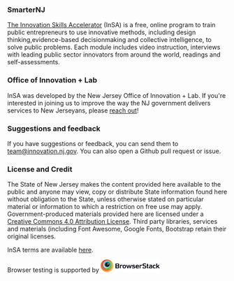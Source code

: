 
### SmarterNJ

[The Innovation Skills Accelerator](https://innovation.nj.gov/skills) (InSA) is a free, online program to train public entrepreneurs to use innovative methods, including design thinking,evidence-based decisionmaking and collective intelligence, to solve public problems. Each module includes video instruction, interviews with leading public sector innovators from around the world, readings and self-assessments.

### Office of Innovation + Lab

InSA was developed by the New Jersey Office of Innovation + Lab. If you're interested in joining us to improve the way the NJ government delivers services to New Jerseyans, please [reach out](mailto:innovation@tech.nj.gov)!

### Suggestions and feedback

If you have suggestions or feedback, you can send them to team@innovation.nj.gov. You can also open a Github pull request or issue.

### License and Credit

The State of New Jersey makes the content provided here available to the public and anyone may view, copy or distribute State information found here without obligation to the State, unless otherwise stated on particular material or information to which a restriction on free use may apply. Government-produced materials provided here are licensed under a [Creative Commons 4.0 Attribution License](https://creativecommons.org/licenses/by/4.0/deed.ast).
Third party libraries, services and materials (including Font Awesome, Google Fonts, Bootstrap retain their original licenses.  

InSA terms are available [here](https://innovation.nj.gov/skills/tos.html).

Browser testing is supported by [<img alt="BrowserStack" src="https://github.com/newjersey/smarternj/blob/master/gh/browserstack.svg" width="135">](https://www.browserstack.com/)
